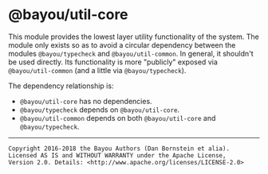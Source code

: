 @bayou/util-core
================

This module provides the lowest layer utility functionality of the system. The
module only exists so as to avoid a circular dependency between the modules
`@bayou/typecheck` and `@bayou/util-common`. In general, it shouldn't be used
directly. Its functionality is more "publicly" exposed via `@bayou/util-common`
(and a little via `@bayou/typecheck`).

The dependency relationship is:

* `@bayou/util-core` has no dependencies.
* `@bayou/typecheck` depends on `@bayou/util-core`.
* `@bayou/util-common` depends on both `@bayou/util-core` and
  `@bayou/typecheck`.

- - - - - - - - - -

```
Copyright 2016-2018 the Bayou Authors (Dan Bornstein et alia).
Licensed AS IS and WITHOUT WARRANTY under the Apache License,
Version 2.0. Details: <http://www.apache.org/licenses/LICENSE-2.0>
```
